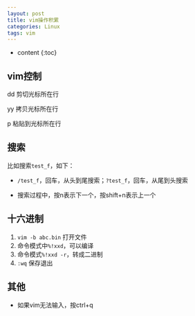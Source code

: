```yaml
---
layout: post
title: vim操作积累
categories: Linux
tags: vim
---
```


* content
{:toc}
## vim控制

dd 剪切光标所在行

yy 拷贝光标所在行

p 粘贴到光标所在行

<!--more-->

## 搜索

比如搜索`test_f`，如下：

* `/test_f`，回车，从头到尾搜索；`?test_f`，回车，从尾到头搜索

* 搜索过程中，按n表示下一个，按shift+n表示上一个

## 十六进制

1. `vim -b abc.bin` 打开文件
2. 命令模式中`%!xxd`，可以编译
3. 命令模式`%!xxd -r`，转成二进制
4. `:wq` 保存退出

## 其他

* 如果vim无法输入，按ctrl+q
